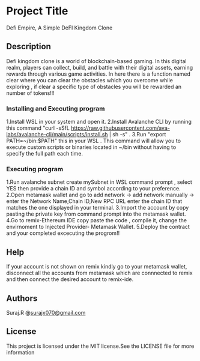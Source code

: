 # Project Title

 Defi Empire, A Simple DeFI Kingdom Clone

## Description

Defi kingdom clone is a world of blockchain-based gaming. In this digital realm, players can collect, build, and battle with their digital assets, earning rewards through various game activities. In here there is a function named clear where you can clear the obstacles which you overcome while exploring , if clear a specific type of obstacles you will be rewarded an number of tokens!!!

### Installing and Executing program

1.Install WSL in your system and open it.
2.Install Avalanche CLI by running this command  "curl -sSfL https://raw.githubusercontent.com/ava-labs/avalanche-cli/main/scripts/install.sh | sh -s" .
3.Run "export PATH=~/bin:$PATH" this in your WSL . This command will allow you to execute custom scripts or binaries located in ~/bin without having to specify the full path each time.

### Executing program

1.Run  avalanche subnet create mySubnet in WSL command prompt , select YES then provide a chain ID and symbol according to your preference. 
2.Open metamask wallet and go to add network -> add network manually -> enter the Network Name,Chain ID,New RPC URL enter the chain ID that matches the one displayed in your terminal.
3.Import the account by copy pasting the private key from command prompt into the metamask wallet.
4.Go to remix-Ethereum IDE copy paste the code , compile it, change the envirnoment to Injected Provider- Metamask Wallet.
5.Deploy the contract and your completed excecuting the progrom!!

## Help

If your account is not shown on remix kindly go to your metamask wallet, disconnect all the accounts from metamask which are connnected to remix and then connect the desired account to remix-ide.

## Authors

Suraj.R
@surajx070@gmail.com


## License

This project is licensed under the MIT license.See the LICENSE file for more information

